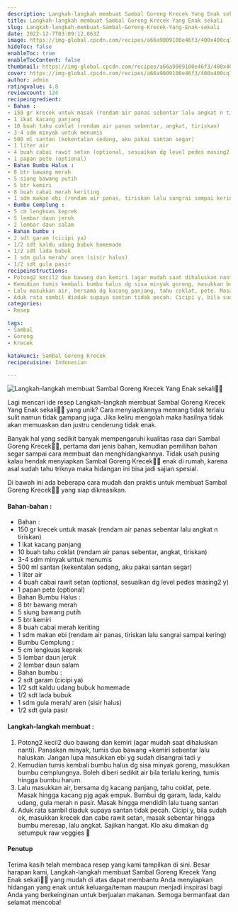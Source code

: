 ```yaml
---
description: Langkah-langkah membuat Sambal Goreng Krecek Yang Enak sekali"
title: Langkah-langkah membuat Sambal Goreng Krecek Yang Enak sekali
slug: Langkah-langkah-membuat-Sambal-Goreng-Krecek-Yang-Enak-sekali
date: 2022-12-7T03:09:12.063Z
image: https://img-global.cpcdn.com/recipes/a66a9009100e46f3/400x400cq70/photo.jpg
hideToc: false
enableToc: true
enableTocContent: false
thumbnail: https://img-global.cpcdn.com/recipes/a66a9009100e46f3/400x400cq70/photo.jpg
cover: https://img-global.cpcdn.com/recipes/a66a9009100e46f3/400x400cq70/photo.jpg
author: admin
ratingvalue: 4.8
reviewcount: 124
recipeingredient:
- Bahan :
- 150 gr krecek untuk masak (rendam air panas sebentar lalu angkat n tiriskan)
- 1 ikat kacang panjang
- 10 buah tahu coklat (rendam air panas sebentar, angkat, tiriskan)
- 3-4 sdm minyak untuk menumis
- 500 ml santan (kekentalan sedang, aku pakai santan segar)
- 1 liter air
- 4 buah cabai rawit setan (optional, sesuaikan dg level pedes masing2 y)
- 1 papan pete (optional)
- Bahan Bumbu Halus :
- 8 btr bawang merah
- 5 siung bawang putih
- 5 btr kemiri
- 8 buah cabai merah keriting
- 1 sdm makan ebi (rendam air panas, tiriskan lalu sangrai sampai kering)
- Bumbu Cemplung :
- 5 cm lengkuas keprek
- 5 lembar daun jeruk
- 2 lembar daun salam
- Bahan bumbu :
- 2 sdt garam (cicipi ya)
- 1/2 sdt kaldu udang bubuk homemade
- 1/2 sdt lada bubuk
- 1 sdm gula merah/ aren (sisir halus)
- 1/2 sdt gula pasir
recipeinstructions:
- Potong2 kecil2 duo bawang dan kemiri (agar mudah saat dihaluskan nanti). Panaskan minyak, tumis duo bawang +kemiri sebentar lalu haluskan. Jangan lupa masukkan ebi yg sudah disangrai tadi y
- Kemudian tumis kembali bumbu halus dg sisa minyak goreng, masukkan bumbu cemplungnya. Boleh diberi sedikit air bila terlalu kering, tumis hingga bumbu harum.
- Lalu masukkan air, bersama dg kacang panjang, tahu coklat, pete. Masak hingga kacang pjg agak empuk. Bumbui dg garam, lada, kaldu udang, gula merah n pasir. Masak hingga mendidih lalu tuang santan
- Aduk rata sambil diaduk supaya santan tidak pecah. Cicipi y, bila sudah ok, masukkan krecek dan cabe rawit setan, masak sebentar hingga bumbu meresap, lalu angkat. Sajikan hangat. Klo aku dimakan dg setumpuk raw veggies 🤤
categories:
- Resep

tags:
- Sambal
- Goreng
- Krecek

katakunci: Sambal Goreng Krecek
recipecuisine: Indonesian

---
```


![Langkah-langkah membuat Sambal Goreng Krecek Yang Enak sekali👩‍🍳](https://img-global.cpcdn.com/recipes/a66a9009100e46f3/400x400cq70/photo.jpg)

Lagi mencari ide resep Langkah-langkah membuat Sambal Goreng Krecek Yang Enak sekali👩‍🍳 yang unik? Cara menyiapkannya memang tidak terlalu sulit namun tidak gampang juga. Jika keliru mengolah maka hasilnya tidak akan memuaskan dan justru cenderung tidak enak.

Banyak hal yang sedikit banyak mempengaruhi kualitas rasa dari Sambal Goreng Krecek👩‍🍳, pertama dari jenis bahan, kemudian pemilihan bahan segar sampai cara membuat dan menghidangkannya. Tidak usah pusing kalau hendak menyiapkan Sambal Goreng Krecek👩‍🍳 enak di rumah, karena asal sudah tahu triknya maka hidangan ini bisa jadi sajian spesial.

Di bawah ini ada beberapa cara mudah dan praktis untuk membuat Sambal Goreng Krecek👩‍🍳 yang siap dikreasikan.

<!--inarticleads1-->

#### Bahan-bahan :

- Bahan :
- 150 gr krecek untuk masak (rendam air panas sebentar lalu angkat n tiriskan)
- 1 ikat kacang panjang
- 10 buah tahu coklat (rendam air panas sebentar, angkat, tiriskan)
- 3-4 sdm minyak untuk menumis
- 500 ml santan (kekentalan sedang, aku pakai santan segar)
- 1 liter air
- 4 buah cabai rawit setan (optional, sesuaikan dg level pedes masing2 y)
- 1 papan pete (optional)
- Bahan Bumbu Halus :
- 8 btr bawang merah
- 5 siung bawang putih
- 5 btr kemiri
- 8 buah cabai merah keriting
- 1 sdm makan ebi (rendam air panas, tiriskan lalu sangrai sampai kering)
- Bumbu Cemplung :
- 5 cm lengkuas keprek
- 5 lembar daun jeruk
- 2 lembar daun salam
- Bahan bumbu :
- 2 sdt garam (cicipi ya)
- 1/2 sdt kaldu udang bubuk homemade
- 1/2 sdt lada bubuk
- 1 sdm gula merah/ aren (sisir halus)
- 1/2 sdt gula pasir

<!--inarticleads2-->

#### Langkah-langkah membuat :

1. Potong2 kecil2 duo bawang dan kemiri (agar mudah saat dihaluskan nanti). Panaskan minyak, tumis duo bawang +kemiri sebentar lalu haluskan. Jangan lupa masukkan ebi yg sudah disangrai tadi y
1. Kemudian tumis kembali bumbu halus dg sisa minyak goreng, masukkan bumbu cemplungnya. Boleh diberi sedikit air bila terlalu kering, tumis hingga bumbu harum.
1. Lalu masukkan air, bersama dg kacang panjang, tahu coklat, pete. Masak hingga kacang pjg agak empuk. Bumbui dg garam, lada, kaldu udang, gula merah n pasir. Masak hingga mendidih lalu tuang santan
1. Aduk rata sambil diaduk supaya santan tidak pecah. Cicipi y, bila sudah ok, masukkan krecek dan cabe rawit setan, masak sebentar hingga bumbu meresap, lalu angkat. Sajikan hangat. Klo aku dimakan dg setumpuk raw veggies 🤤

#### Penutup

Terima kasih telah membaca resep yang kami tampilkan di sini. Besar harapan kami, Langkah-langkah membuat Sambal Goreng Krecek Yang Enak sekali👩‍🍳 yang mudah di atas dapat membantu Anda menyiapkan hidangan yang enak untuk keluarga/teman maupun menjadi inspirasi bagi Anda yang berkeinginan untuk berjualan makanan. Semoga bermanfaat dan selamat mencoba!